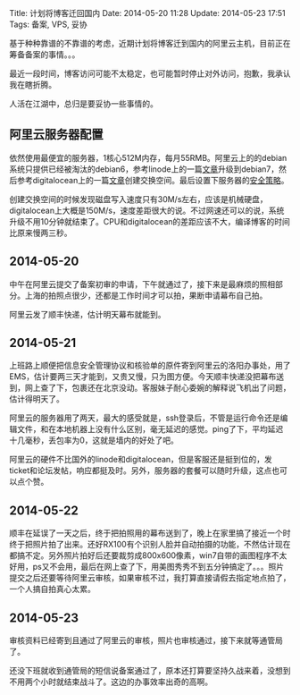 Title: 计划将博客迁回国内
Date: 2014-05-20 11:28
Update: 2014-05-23 17:51
Tags: 备案, VPS, 妥协

[1]: https://library.linode.com/upgrading/upgrade-to-debian-7-wheezy
[2]: https://www.digitalocean.com/community/articles/how-to-add-swap-on-ubuntu-12-04
[3]: /note/linux_host-security.html

基于种种靠谱的不靠谱的考虑，近期计划将博客迁到国内的阿里云主机，目前正在筹备备案的事情。。。

最近一段时间，博客访问可能不太稳定，也可能暂时停止对外访问，抱歉，我承认我在瞎折腾。

人活在江湖中，总归是要妥协一些事情的。

## 阿里云服务器配置
依然使用最便宜的服务器，1核心512M内存，每月55RMB。阿里云上的的debian系统只提供已经被淘汰的debian6，参考linode上的一篇[文章][1]升级到debian7，然后参考digitalocean上的一篇[文章][2]创建交换空间。最后设置下服务器的[安全策略][3]。

创建交换空间的时候发现磁盘写入速度只有30M/s左右，应该是机械硬盘，digitalocean上大概是150M/s，速度差距很大的说。不过网速还可以的说，系统升级不用10分钟就结束了。CPU和digitalocean的差距应该不大，编译博客的时间比原来慢两三秒。

## 2014-05-20
中午在阿里云提交了备案初审的申请，下午就通过了，接下来是最麻烦的照相部分。上海的拍照点很少，还都是工作时间才可以拍，果断申请幕布自己拍。

阿里云发了顺丰快递，估计明天幕布就能到。

## 2014-05-21
上班路上顺便把信息安全管理协议和核验单的原件寄到阿里云的洛阳办事处，用了EMS，估计要两三天才能到，又贵又慢，只为图方便。今天顺丰快递没把幕布送到，网上查了下，包裹还在北京没动。客服妹子耐心委婉的解释说飞机出了问题，估计得明天了。

阿里云的服务器用了两天，最大的感受就是，ssh登录后，不管是运行命令还是编辑文件，和在本地机器上没有什么区别，毫无延迟的感觉。ping了下，平均延迟十几毫秒，丢包率为0，这就是墙内的好处了吧。

阿里云的硬件不比国外的linode和digitalocean，但是客服还是挺到位的，发ticket和论坛发帖，响应都挺及时。另外，服务器的套餐可以随时升级，这点也可以点个赞。

## 2014-05-22
顺丰在延误了一天之后，终于把拍照用的幕布送到了，晚上在家里搞了接近一个时终于把照片拍了出来。还好RX100有个识别人脸并自动拍摄的功能，不然估计现在都搞不定。另外照片拍好后还要裁剪成800x600像素，win7自带的画图程序不太好用，ps又不会用，最后在网上查了下，用美图秀秀不到五分钟搞定了。。。照片提交之后还要等待阿里云审核，如果审核不过，我打算直接请假去指定地点拍了，一个人搞自拍真心太累。

## 2014-05-23
审核资料已经寄到且通过了阿里云的审核，照片也审核通过，接下来就等通管局了。

还没下班就收到通管局的短信说备案通过了，原本还打算要坚持久战来着，没想到不用两个小时就结束战斗了。这边的办事效率出奇的高啊。

